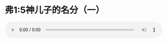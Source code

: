 # 弗1:5神儿子的名分（一）

<audio style="width: 100%;" preload="false" controls controlslist="nodownload"><source src="//cdn.wechat.edu.pl/audio/mp3/old/12343.mp3" type="audio/mpeg">Your browser does not support the audio element.</audio>


